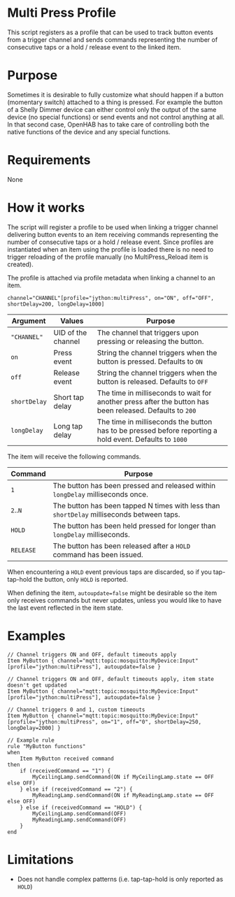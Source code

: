 # Multi Press Profile
This script registers as a profile that can be used to track button events from a trigger channel and sends commands representing the number of consecutive taps or a hold / release event to the linked item.

# Purpose
Sometimes it is desirable to fully customize what should happen if a button (momentary switch) attached to a thing is pressed.
For example the button of a Shelly Dimmer device can either control only the output of the same device (no special functions) or send events and not control anything at all. In that second case, OpenHAB has to take care of controlling both the native functions of the device and any special functions.

# Requirements
None

# How it works
The script will register a profile to be used when linking a trigger channel delivering button events to an item receiving commands representing the number of consecutive taps or a hold / release event.
Since profiles are instantiated when an item using the profile is loaded there is no need to trigger reloading of the profile manually (no MultiPress_Reload item is created).

The profile is attached via profile metadata when linking a channel to an item.

```
channel="CHANNEL"[profile="jython:multiPress", on="ON", off="OFF", shortDelay=200, longDelay=1000]
```

Argument | Values | Purpose
-|-|-
`"CHANNEL"` | UID of the channel | The channel that triggers upon pressing or releasing the button.
`on` | Press event | String the channel triggers when the button is pressed. Defaults to `ON`
`off` | Release event | String the channel triggers when the button is released. Defaults to `OFF`
`shortDelay` | Short tap delay | The time in milliseconds to wait for another press after the button has been released. Defaults to `200`
`longDelay` | Long tap delay | The time in milliseconds the button has to be pressed before reporting a hold event. Defaults to `1000`

The item will receive the following commands.

Command | Purpose
-|-
`1` | The button has been pressed and released within `longDelay` milliseconds once.
`2`..`N` | The button has been tapped N times with less than `shortDelay` milliseconds between taps.
`HOLD` | The button has been held pressed for longer than `longDelay` milliseconds.
`RELEASE` | The button has been released after a `HOLD` command has been issued.

When encountering a `HOLD` event previous taps are discarded, so if you tap-tap-hold the button, only `HOLD` is reported.

When defining the item, `autoupdate=false` might be desirable so the item only receives commands but never updates, unless you would like to have the last event reflected in the item state.

# Examples
```
// Channel triggers ON and OFF, default timeouts apply
Item MyButton { channel="mqtt:topic:mosquitto:MyDevice:Input"[profile="jython:multiPress"], autoupdate=false }

// Channel triggers ON and OFF, default timeouts apply, item state doesn't get updated
Item MyButton { channel="mqtt:topic:mosquitto:MyDevice:Input"[profile="jython:multiPress"], autoupdate=false }

// Channel triggers 0 and 1, custom timeouts
Item MyButton { channel="mqtt:topic:mosquitto:MyDevice:Input"[profile="jython:multiPress", on="1", off="0", shortDelay=250, longDelay=2000] }

// Example rule
rule "MyButton functions"
when
    Item MyButton received command
then
    if (receivedCommand == "1") {
        MyCeilingLamp.sendCommand(ON if MyCeilingLamp.state == OFF else OFF)
    } else if (receivedCommand == "2") {
        MyReadingLamp.sendCommand(ON if MyReadingLamp.state == OFF else OFF)
    } else if (receivedCommand == "HOLD") {
        MyCeilingLamp.sendCommand(OFF)
        MyReadingLamp.sendCommand(OFF)
    }
end
```

# Limitations
- Does not handle complex patterns (i.e. tap-tap-hold is only reported as `HOLD`)

